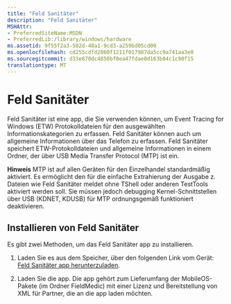 ```yaml
---
title: "Feld Sanitäter"
description: "Feld Sanitäter"
MSHAttr:
- PreferredSiteName:MSDN
- PreferredLib:/library/windows/hardware
ms.assetid: 9f55f2a3-582d-48a1-9cd3-a259bd05cd00
ms.openlocfilehash: cd255cdfd2860f1211f017987da5cc9a741aa3e0
ms.sourcegitcommit: d33e870dc4850bf0ea47fdae0d163b04c1c90f15
translationtype: MT
---
```

# <a name="field-medic"></a>Feld Sanitäter


Feld Sanitäter ist eine app, die Sie verwenden können, um Event Tracing for Windows (ETW) Protokolldateien für den ausgewählten Informationskategorien zu erfassen. Feld Sanitäter können auch um allgemeine Informationen über das Telefon zu erfassen. Feld Sanitäter speichert ETW-Protokolldateien und allgemeine Informationen in einem Ordner, der über USB Media Transfer Protocol (MTP) ist ein.

**Hinweis**  MTP ist auf allen Geräten für den Einzelhandel standardmäßig aktiviert. Es ermöglicht den für die einfache Extrahierung der Ausgabe z. Dateien wie Feld Sanitäter meldet ohne TShell oder anderen TestTools aktiviert werden soll. Sie müssen jedoch debugging Kernel-Schnittstellen über USB (KDNET, KDUSB) für MTP ordnungsgemäß funktioniert deaktivieren.

 

## <a name="installing-field-medic"></a>Installieren von Feld Sanitäter


Es gibt zwei Methoden, um das Feld Sanitäter app zu installieren.

1.  Laden Sie es aus dem Speicher, über den folgenden Link vom Gerät: [Feld Sanitäter app herunterzuladen](http://www.windowsphone.com/store/app/field-medic/73c58570-d5a7-46f8-b1b2-2a90024fc29c).

2.  Laden Sie die app. Die app gehört zum Lieferumfang der MobileOS-Pakete (im Ordner FieldMedic) mit einer Lizenz und Bereitstellung von XML für Partner, die an die app laden möchten.

 

 






